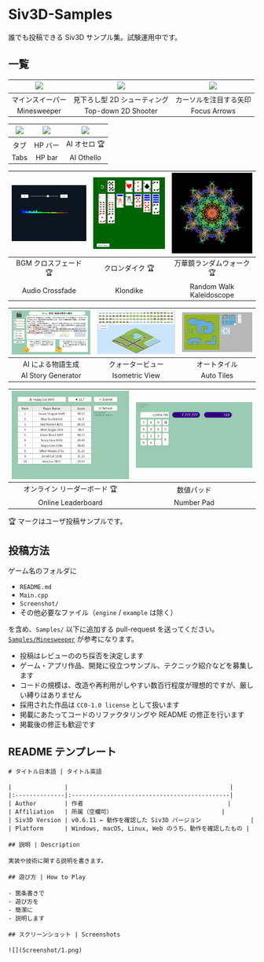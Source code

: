 # Siv3D-Samples
誰でも投稿できる Siv3D サンプル集。試験運用中です。

## 一覧

| <a href="Samples/Minesweeper"><img src="https://raw.githubusercontent.com/Siv3D/Siv3D-Samples/main/Samples/Minesweeper/Screenshot/3.png" width="250px"></a> | <a href="Samples/TopDownShooterP2"><img src="https://raw.githubusercontent.com/Siv3D/Siv3D-Samples/main/Samples/TopDownShooterP2/Screenshot/2.png" width="250px"></a> | <a href="Samples/FocusArrows"><img src="https://raw.githubusercontent.com/Siv3D/Siv3D-Samples/main/Samples/FocusArrows/Screenshot/3.png" width="250px"></a> |
|:--:|:--:|:--:|
| マインスイーパー | 見下ろし型 2D シューティング | カーソルを注目する矢印 |
| Minesweeper | Top-down 2D Shooter | Focus Arrows |

| <a href="Samples/TabSample"><img src="https://raw.githubusercontent.com/Siv3D/Siv3D-Samples/main/Samples/TabSample/Screenshot/2.png" width="250px"></a> | <a href="Samples/HPBar"><img src="https://raw.githubusercontent.com/Siv3D/Siv3D-Samples/main/Samples/HPBar/Screenshot/2.png" width="250px"></a> | <a href="Samples/SimpleOthelloAI"><img src="https://raw.githubusercontent.com/Siv3D/Siv3D-Samples/main/Samples/SimpleOthelloAI/Screenshot/2.png" width="250px"></a> |
|:--:|:--:|:--:|
| タブ | HP バー | AI オセロ 🏆 |
| Tabs | HP bar | AI Othello |

| <a href="Samples/AudioCrossfade"><img src="https://raw.githubusercontent.com/Siv3D/Siv3D-Samples/main/Samples/AudioCrossfade/Screenshot/2.png" width="250px"></a> | <a href="Samples/Klondike"><img src="https://raw.githubusercontent.com/Siv3D/Siv3D-Samples/main/Samples/Klondike/Screenshot/2.png" width="250px"></a> | <a href="Samples/RandomWalkKaleidoscope"><img src="https://raw.githubusercontent.com/Siv3D/Siv3D-Samples/main/Samples/RandomWalkKaleidoscope/Screenshot/2.png" width="250px"></a> |
|:--:|:--:|:--:|
| BGM クロスフェード 🏆 | クロンダイク 🏆 | 万華鏡ランダムウォーク 🏆 |
| Audio Crossfade | Klondike | Random Walk Kaleidoscope |

| <a href="Samples/GPT3Story"><img src="https://raw.githubusercontent.com/Siv3D/Siv3D-Samples/main/Samples/GPT3Story/Screenshot/1.png" width="250px"></a> | <a href="Samples/IsometricView"><img src="https://raw.githubusercontent.com/Siv3D/Siv3D-Samples/main/Samples/IsometricView/Screenshot/1.png" width="250px"></a> | <a href="Samples/AutoTiles"><img src="https://raw.githubusercontent.com/Siv3D/Siv3D-Samples/main/Samples/AutoTiles/Screenshot/1.png" width="250px"></a> |
|:--:|:--:|:--:|
| AI による物語生成 | クォータービュー | オートタイル |
| AI Story Generator | Isometric View | Auto Tiles |

| <a href="Samples/Leaderboard"><img src="https://raw.githubusercontent.com/Siv3D/Siv3D-Samples/main/Samples/Leaderboard/Screenshot/1.png" width="250px"></a> | <a href="Samples/Numpad"><img src="https://raw.githubusercontent.com/Siv3D/Siv3D-Samples/main/Samples/Numpad/Screenshot/1.png" width="250px"></a> |
|:--:|:--:|
| オンライン リーダーボード 🏆 | 数値パッド |
| Online Leaderboard | Number Pad |


🏆 マークはユーザ投稿サンプルです。


## 投稿方法

ゲーム名のフォルダに

- `README.md`
- `Main.cpp`
- `Screenshot/`
- その他必要なファイル（`engine` / `example` は除く）

を含め、`Samples/` 以下に追加する pull-request を送ってください。[`Samples/Minesweeper`](Samples/Minesweeper) が参考になります。  

- 投稿はレビューののち採否を決定します
- ゲーム・アプリ作品、開発に役立つサンプル、テクニック紹介などを募集します
- コードの規模は、改造や再利用がしやすい数百行程度が理想的ですが、厳しい縛りはありません
- 採用された作品は `CC0-1.0 license` として扱います
- 掲載にあたってコードのリファクタリングや README の修正を行います
- 掲載後の修正も歓迎です


## README テンプレート

```
# タイトル日本語 | タイトル英語

|               |                                              |
|:--------------|:---------------------------------------------|
| Author        | 作者                                         |
| Affiliation   | 所属（空欄可）                               |
| Siv3D Version | v0.6.11 ← 動作を確認した Siv3D バージョン              |
| Platform      | Windows, macOS, Linux, Web のうち、動作を確認したもの |

## 説明 | Description

実装や技術に関する説明を書きます。

## 遊び方 | How to Play

- 箇条書きで
- 遊び方を
- 簡潔に
- 説明します

## スクリーンショット | Screenshots

![](Screenshot/1.png)
```
